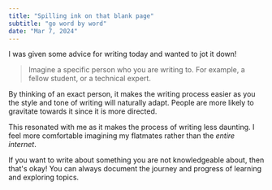```yaml
---
title: "Spilling ink on that blank page"
subtitle: "go word by word"
date: "Mar 7, 2024"
---
```


I was given some advice for writing today and wanted to jot it down!    

> Imagine a specific person who you are writing to. For example, a fellow student, or a technical expert.   

By thinking of an exact person, it makes the writing process easier as you the style and tone of writing will naturally adapt. People are more likely to gravitate towards it since it is more directed.   

This resonated with me as it makes the process of writing less daunting. I feel more comfortable imagining my flatmates rather than the *entire internet*.     

If you want to write about something you are not knowledgeable about, then that's okay! You can always document the journey and progress of learning and exploring topics.     





